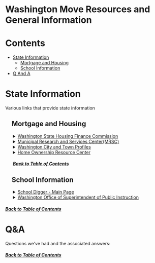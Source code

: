 <h1>Washington Move Resources and General Information</h1>

<a id="toc"></a>

# Contents

- [State Information](#state-information)
  - [Mortgage and Housing](#mortgage-and-housing)
  - [School Information](#school-information)
- [Q And A](#qa)

# State Information

Various links that provide state information
<!-- region state-info-->

## &nbsp;&nbsp;&nbsp; Mortgage and Housing

<ol>

<details><summary><a href="https://www.wshfc.org/">Washington State Housing Finance Commission</a></summary>

<ol>

Offers a wealth of information for home buyers, home owners and more.  Of particular interest here are potential programs to help with downpayment assistance.

</ol>
</details>

<details><summary><a href="https://www.mrsc.org/">Municipal Research and Services Center(MRSC)</a></summary>

<ol>

Main page for a site that is set up to help local governments with providing legal and policy guidance on various topics.  Great resource for local ordinances, city information and possible contact info.

</ol>
</details>

<details><summary><a href="https://www.mrsc.org/research-tools/washington-city-and-town-profiles/">Washington City and Town Profiles</a>  </summary>

<ol>

A subset of the main <a href="https://www.mrsc.org/">MRSC</a> page which contains city/township profile information.  Here, we can find info on specific cities, contact information, local websites, council meetings, laws/codes, and more.

</ol>
</details>

<details><summary><a href="https://www.homeownership-wa.org/">Home Ownership Resource Center</a></summary>

<ol>

Another resource containing information on home buying and home ownership.

</ol>
</details>

<h5><a href="#toc">Back to Table of Contents</a></h5>

</ol>

## &nbsp;&nbsp;&nbsp; School Information

<ol>

<details><summary><a href="https://www.schooldigger.com/">School Digger - Main Page</a></summary>

<ol>

Main page for the school digger website where you can find data regarding schools testing, enrollment data and even financial statistics.  The WA specific district ranking can be found <a href="https://www.schooldigger.com/go/WA/districtrank.aspx">here</a>, which has district rankings out of a total of 247 included.

<details><summary>Everett District Rankings</summary>

<ol>

<a href="https://www.schooldigger.com/go/WA/city/Everett/search.aspx">Everett Schools Info</a>

<img src="https://github.com/pogmothon/pogmothon.github.io/blob/main/imgs/2025-01-11-15-47-28.png">

</ol>

</details>

<details><summary>Olympia School District Rankings</summary>

<ol>

<a href="https://www.schooldigger.com/go/WA/city/Olympia/search.aspx">Olympia Schools Info</a>

<img src="https://github.com/pogmothon/pogmothon.github.io/blob/main/imgs/2025-01-11-15-50-40.png">

</ol>
</details>

<details><summary>Tacoma School District Rankings</summary>

<ol>

<a href="https://www.schooldigger.com/go/WA/city/Tacoma/search.aspx">Tacoma Schools Info</a>

<img src="https://github.com/pogmothon/pogmothon.github.io/blob/main/imgs/2025-01-11-15-52-33.png">

</ol>
</details>

</ol>
</details>

<details><summary><a href="https://reportcard.ospi.k12.wa.us/">Washington Office of Superintendent of Public Instruction</a></summary>

<ol>

State website that has various statistical information regarding schools all over the state of WA.  Of interesting note is how much money is spent per pupil.  Using the amount spent per pupil at Dysart High School as an example, you can see some of the various schools in WA by comparison below.

<ol>Dysart High School - Per Pupil Spend: $10,926</ol>

<ol>

### WA Comparison

<li><a href="https://reportcard.ospi.k12.wa.us/ReportCard/ViewSchoolOrDistrict/102960">Avanti High School</a><br>
Spend: $14,278<br>
Difference: 30.67%</li>

<li><a href="https://reportcard.ospi.k12.wa.us/ReportCard/ViewSchoolOrDistrict/102969">Olympia High School</a><br>
Spend: $15,986<br>
Difference: 46.31%</li>

<li><a href="https://reportcard.ospi.k12.wa.us/ReportCard/ViewSchoolOrDistrict/102976">Capital High School</a><br>
Spend: $16,787<br>
Difference: 53.64%</li>

</ol>

</ol>


</details>

</ol>

<h5><a href="#toc">Back to Table of Contents</a></h5>

<!-- endregion state-info-->

# Q&A

Questions we've had and the associated answers:

<h5><a href="#toc">Back to Table of Contents</a></h5>
